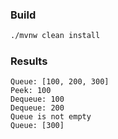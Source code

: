 ### Build 

```bash
./mvnw clean install 
```

### Results

```
Queue: [100, 200, 300]
Peek: 100
Dequeue: 100
Dequeue: 200
Queue is not empty
Queue: [300]
```
